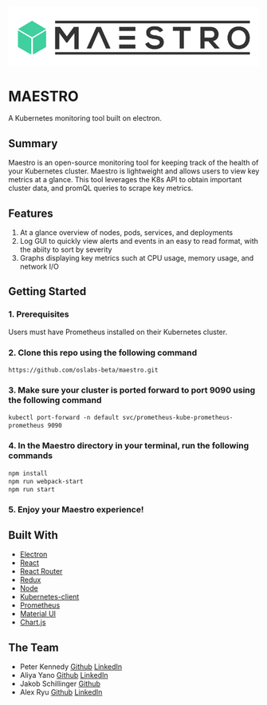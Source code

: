 ![Maestro Logo](./app/assets/MaestroSmall.png?raw=true)

# MAESTRO

A Kubernetes monitoring tool built on electron.

## Summary

Maestro is an open-source monitoring tool for keeping track of the health of your Kubernetes cluster. Maestro is lightweight and allows users to view key metrics at a glance. This tool leverages the K8s API to obtain important cluster data, and promQL queries to scrape key metrics.

## Features

1. At a glance overview of nodes, pods, services, and deployments
2. Log GUI to quickly view alerts and events in an easy to read format, with the abiity to sort by severity
3. Graphs displaying key metrics such at CPU usage, memory usage, and network I/O


## Getting Started

### 1. Prerequisites
Users must have Prometheus installed on their Kubernetes cluster.

### 2. Clone this repo using the following command

```
https://github.com/oslabs-beta/maestro.git
```

### 3. Make sure your cluster is ported forward to port 9090 using the following command

```
kubectl port-forward -n default svc/prometheus-kube-prometheus-prometheus 9090 
```

### 4. In the Maestro directory in your terminal, run the following commands

```
npm install
npm run webpack-start
npm run start
```

### 5. Enjoy your Maestro experience!

## Built With

- [Electron](https://www.electronjs.org/)
- [React](https://reactjs.org/)
- [React Router](https://reactrouter.com/)
- [Redux](https://redux.js.org/)
- [Node](https://nodejs.org/)
- [Kubernetes-client](https://github.com/kubernetes-client/)
- [Prometheus](https://prometheus.io/)
- [Material UI](https://mui.com/)
- [Chart.js](https://www.chartjs.org/)

## The Team

- Peter Kennedy [Github](https://github.com/peterkennedy97) [LinkedIn](https://www.linkedin.com/in/peter-kennedy/)
- Aliya Yano [Github](https://github.com/ajyano22) [LinkedIn](https://www.linkedin.com/in/aliya-yano-8a2548126/)
- Jakob Schillinger [Github](https://github.com/gandalf77)
- Alex Ryu [Github](https://github.com/RyuBoyCoding) [LinkedIn](www.linkedin.com/in/ryu-alex)
